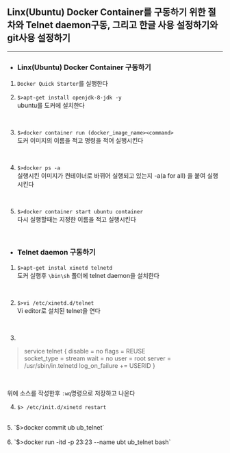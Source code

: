 ## **Linx(Ubuntu) Docker Container를 구동하기 위한 절차와 Telnet daemon구동, 그리고 한글 사용 설정하기와 git사용 설정하기**
----

- ### Linx(Ubuntu) Docker Container 구동하기 <br />

1. `Docker Quick Starter`를 실행한다<br />

2. `$>apt-get install openjdk-8-jdk -y`<br />
ubuntu를 도커에 설치한다
<br />

3. `$>docker container run (docker_image_name><command>`<br />
도커 이미지의 이름을 적고 명령을 적어 실행시킨다
<br />

4. `$>docker ps -a`<br />
실행시킨 이미지가 컨테이너로 바뀌어 실행되고 있는지 -a(a for all) 을 붙여 실행시킨다
<br />

5. `$>docker container start ubuntu container`<br />
다시 실행할때는 지정한 이름을 적고 실행시킨다
<br />

- ### Telnet daemon 구동하기 <br />

1. `$>apt-get instal xinetd telnetd`<br />
도커 실행후 `\bin\sh` 폴더에 telnet daemon을 설치한다
<br />

2. `$>vi /etc/xinetd.d/telnet`<br />
Vi editor로 설치된 telnet을 연다
<br />

3. <br />
> service telnet 
> {
>    disable = no 
>    flags = REUSE <br />
>    socket_type = stream 
>    wait = no
>    user = root
>    server = /usr/sbin/in.telnetd
>    log_on_failure += USERID
> }

<br />

위에 소스를 작성한후 `:wq`명령으로 저장하고 나온다
<br />

4. `$> /etc/init.d/xinetd restart`<br />
<br />
5. `$>docker commit ub ub_telnet`<br />
<br />
6. `$>docker run -itd -p 23:23 --name ubt ub_telnet bash`<br />
<br />



